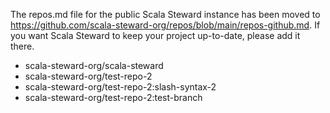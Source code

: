 The repos.md file for the public Scala Steward instance has been moved to
<https://github.com/scala-steward-org/repos/blob/main/repos-github.md>.
If you want Scala Steward to keep your project up-to-date, please add it there.

- scala-steward-org/scala-steward
- scala-steward-org/test-repo-2
- scala-steward-org/test-repo-2:slash-syntax-2
- scala-steward-org/test-repo-2:test-branch
